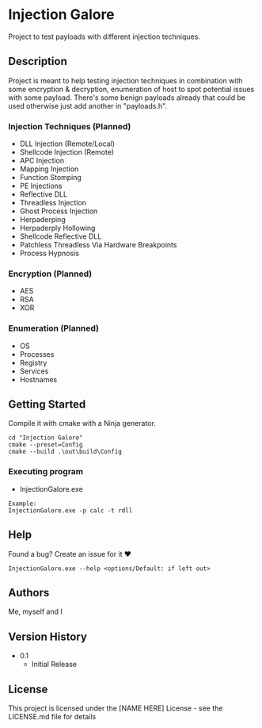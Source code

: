 # Injection Galore

Project to test payloads with different injection techniques. 

## Description

Project is meant to help testing injection techniques in combination with some encryption & decryption, enumeration of host to spot potential issues with some payload. There's some benign payloads already that could be used otherwise just add another in "payloads.h". 

### Injection Techniques (Planned)
* DLL Injection (Remote/Local)
* Shellcode Injection (Remote)
* APC Injection
* Mapping Injection
* Function Stomping
* PE Injections
* Reflective DLL
* Threadless Injection
* Ghost Process Injection
* Herpaderping
* Herpaderply Hollowing
* Shellcode Reflective DLL
* Patchless Threadless Via Hardware Breakpoints
* Process Hypnosis

### Encryption (Planned)
* AES
* RSA
* XOR

### Enumeration (Planned)
* OS
* Processes
* Registry
* Services
* Hostnames

## Getting Started

Compile it with cmake with a Ninja generator.

```
cd "Injection Galore"
cmake --preset=Config
cmake --build .\out\build\Config
```

### Executing program

* InjectionGalore.exe <flags> <value>
```
Example:
InjectionGalore.exe -p calc -t rdll
```

## Help

Found a bug? Create an issue for it ❤️
```
InjectionGalore.exe --help <options/Default: if left out> 
```

## Authors

Me, myself and I

## Version History

* 0.1
    * Initial Release

## License

This project is licensed under the [NAME HERE] License - see the LICENSE.md file for details